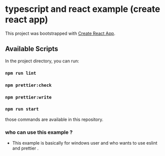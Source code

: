 # typescript and react example (create react app)

This project was bootstrapped with [Create React App](https://github.com/facebook/create-react-app).

## Available Scripts

In the project directory, you can run:

### `npm run lint `

### `npm prettier:check `

### `npm prettier:write ` 

### `npm run start ` 

those commands are available in this repository.

### who can use this example ?
- This example is basically for windows user and who wants to use eslint and prettier .
